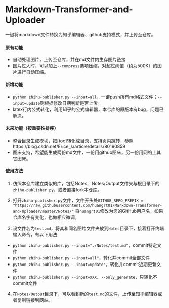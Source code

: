 # Markdown-Transformer-and-Uploader

一键将markdown文件转换为知乎编辑器、github支持模式，并上传至仓库。

#### 原有功能
* 自动处理图片，上传至仓库，并在md文件内生存图片链接
* 图片过大时，可以加上`--compress`选项压缩，对超过阈值（约为500K）的图片进行自动压缩。

#### 新增功能
* `python zhihu-publisher.py --input=all`，一键push所有md格式文件；`--input=update`则根据修改日期判断是否上传。
* latex行内公式转化，利用知乎的公式编辑器，本仓库的原版本有bug，问题已解决。

#### 未来功能（按重要性排序）

* 整合目录生成模块，把[toc]转化成目录，支持页内跳转，参照https://blog.csdn.net/Erice_s/article/details/80190859
* 图床支持，希望能生成两份md文件，一份用github图床，另一份用网络上其它图床。

#### 使用方法

1. 仿照本仓库建立类似的库，包括Notes、Notes/Output文件夹与根目录下的`zhihu-publisher.py`，或者直接fork本仓库。

2. 打开`zhihu-publisher.py`文件，文件开头处`GITHUB_REPO_PREFIX = "https://raw.githubusercontent.com/huangrt01/Markdown-Transformer-and-Uploader/master/Notes/"` 将`huangrt01`修改为您的GitHub用户名，如果仓库名字有变化，也做相应微调。

3. 设文件名为`test.md`，将其和同名图片文件夹放到`Notes`目录下，接着打开终端输入命令，有以下用法

  * `python zhihu-publisher.py --input="./Notes/test.md"`，commit特定文件
  * `python zhihu-publisher.py --input=all"`，转化并commit全部文件
  * `python zhihu-publisher.py --input=update"`，转化并commit近期更新文件
  * `python zhihu-publisher.py --input=XXX, --only_generate`，只转化不commit文件

4. 在`Notes/Output`目录下，可以看到新的`test.md`的文件，上传至知乎编辑器或者复制链接到网站。

